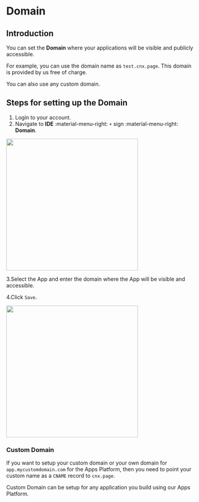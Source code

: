 # Domain

## Introduction

You can set the **Domain** where your applications will be visible and publicly accessible.

For example, you can use the domain name as `test.cnx.page`. This domain is provided by us free of charge.

You can also use any custom domain.

## Steps for setting up the Domain

1. Login to your account.
2. Navigate to **IDE** :material-menu-right: `+` sign :material-menu-right: **Domain**.

<img src= "/apps/img/domain1.png" width= "350">

3.Select the App and enter the domain where the App will be visible and accessible.

4.Click `Save`.

<img src= "/apps/img/domain2.png" width= "350">

### Custom Domain

If you want to setup your custom domain or your own domain for `app.mycustomdomain.com` for the Apps Platform, then you need to point your custom name as a `CNAME` record to `cnx.page`.

Custom Domain can be setup for any application you build using our Apps Platform.
